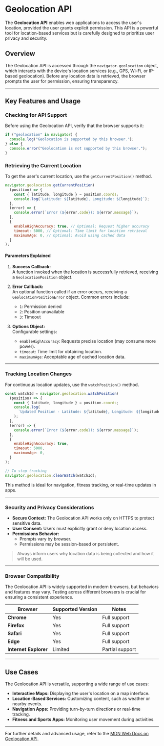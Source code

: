 # Geolocation API

The **Geolocation API** enables web applications to access the user's location, provided the user grants explicit permission. This API is a powerful tool for location-based services but is carefully designed to prioritize user privacy and security.

## Overview

The Geolocation API is accessed through the `navigator.geolocation` object, which interacts with the device's location services (e.g., GPS, Wi-Fi, or IP-based geolocation). Before any location data is retrieved, the browser prompts the user for permission, ensuring transparency.

---

## Key Features and Usage

### Checking for API Support

Before using the Geolocation API, verify that the browser supports it:

```javascript
if ("geolocation" in navigator) {
  console.log("Geolocation is supported by this browser.");
} else {
  console.error("Geolocation is not supported by this browser.");
}
```

### Retrieving the Current Location

To get the user's current location, use the `getCurrentPosition()` method.

```javascript
navigator.geolocation.getCurrentPosition(
  (position) => {
    const { latitude, longitude } = position.coords;
    console.log(`Latitude: ${latitude}, Longitude: ${longitude}`);
  },
  (error) => {
    console.error(`Error (${error.code}): ${error.message}`);
  },
  {
    enableHighAccuracy: true, // Optional: Request higher accuracy
    timeout: 5000, // Optional: Time limit for location retrieval
    maximumAge: 0, // Optional: Avoid using cached data
  }
);
```

#### Parameters Explained

1. **Success Callback:**  
   A function invoked when the location is successfully retrieved, receiving a `GeolocationPosition` object.

2. **Error Callback:**  
   An optional function called if an error occurs, receiving a `GeolocationPositionError` object. Common errors include:

   - `1`: Permission denied
   - `2`: Position unavailable
   - `3`: Timeout

3. **Options Object:**  
   Configurable settings:
   - `enableHighAccuracy`: Requests precise location (may consume more power).
   - `timeout`: Time limit for obtaining location.
   - `maximumAge`: Acceptable age of cached location data.

---

### Tracking Location Changes

For continuous location updates, use the `watchPosition()` method.

```javascript
const watchId = navigator.geolocation.watchPosition(
  (position) => {
    const { latitude, longitude } = position.coords;
    console.log(
      `Updated Position - Latitude: ${latitude}, Longitude: ${longitude}`
    );
  },
  (error) => {
    console.error(`Error (${error.code}): ${error.message}`);
  },
  {
    enableHighAccuracy: true,
    timeout: 5000,
    maximumAge: 0,
  }
);

// To stop tracking
navigator.geolocation.clearWatch(watchId);
```

This method is ideal for navigation, fitness tracking, or real-time updates in apps.

---

### Security and Privacy Considerations

- **Secure Context:** The Geolocation API works only on HTTPS to protect sensitive data.
- **User Consent:** Users must explicitly grant or deny location access.
- **Permissions Behavior:**
  - Prompts vary by browser.
  - Permissions may be session-based or persistent.

> Always inform users why location data is being collected and how it will be used.

---

### Browser Compatibility

The Geolocation API is widely supported in modern browsers, but behaviors and features may vary. Testing across different browsers is crucial for ensuring a consistent experience.

| Browser               | Supported Version | Notes           |
| --------------------- | ----------------- | --------------- |
| **Chrome**            | Yes               | Full support    |
| **Firefox**           | Yes               | Full support    |
| **Safari**            | Yes               | Full support    |
| **Edge**              | Yes               | Full support    |
| **Internet Explorer** | Limited           | Partial support |

---

## Use Cases

The Geolocation API is versatile, supporting a wide range of use cases:

- **Interactive Maps:** Displaying the user's location on a map interface.
- **Location-Based Services:** Customizing content, such as weather or nearby events.
- **Navigation Apps:** Providing turn-by-turn directions or real-time tracking.
- **Fitness and Sports Apps:** Monitoring user movement during activities.

---

For further details and advanced usage, refer to the [MDN Web Docs on Geolocation API](https://developer.mozilla.org/en-US/docs/Web/API/Geolocation_API).
